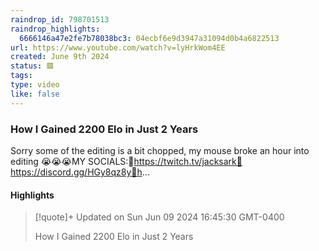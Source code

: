 ```yaml
---
raindrop_id: 798701513
raindrop_highlights:
  6666146a47e2fe7b78038bc3: 04ecbf6e9d3947a31094d0b4a6822513
url: https://www.youtube.com/watch?v=lyHrkWom4EE
created: June 9th 2024
status: 🟥
tags:
type: video
like: false
---
```



### How I Gained 2200 Elo in Just 2 Years

Sorry some of the editing is a bit chopped, my mouse broke an hour into editing 😭😭😭MY SOCIALS:🚨https://twitch.tv/jacksark🚨https://discord.gg/HGy8qz8y🚨h...

#### Highlights

> [!quote]+ Updated on Sun Jun 09 2024 16:45:30 GMT-0400
>
> How I Gained 2200 Elo in Just 2 Years
